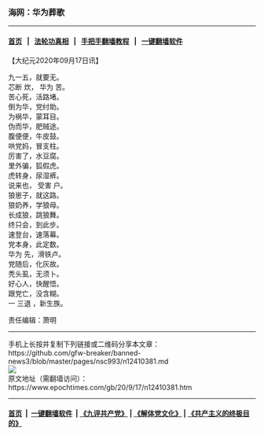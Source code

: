 ### 海网：华为葬歌
------------------------

#### [首页](https://github.com/gfw-breaker/banned-news3/blob/master/README.md) &nbsp;&nbsp;|&nbsp;&nbsp; [法轮功真相](https://github.com/begood0513/basic/blob/master/README.md)  &nbsp;&nbsp;|&nbsp;&nbsp; [手把手翻墙教程](https://github.com/gfw-breaker/guides/wiki)  &nbsp;&nbsp;|&nbsp;&nbsp; [一键翻墙软件](https://github.com/gfw-breaker/nogfw/blob/master/README.md)  



<div><p>
 【大纪元2020年09月17日讯】
</p>
<p>
 九一五，就要无。
 <br/>
 <ok href="https://www.epochtimes.com/gb/tag/%E8%8A%AF%E6%96%AD.html">
  芯断
 </ok>
 炊，
 <ok href="https://www.epochtimes.com/gb/tag/%E5%8D%8E%E4%B8%BA.html">
  华为
 </ok>
 苦。
 <br/>
 苦心死，活路堵。
 <br/>
 倒为华，党纣助。
 <br/>
 为祸华，蒙耳目。
 <br/>
 伪而华，肥贼途。
 <br/>
 腹便便，牛皮鼓。
 <br/>
 哄党妈，冒支柱。
 <br/>
 厉害了，水豆腐。
 <br/>
 里外骗，狐假虎。
 <br/>
 虎转身，尿湿裤。
 <br/>
 说来也，
 <ok href="https://www.epochtimes.com/gb/tag/%E5%8F%97%E5%AE%B3.html">
  受害
 </ok>
 户。
 <br/>
 狼崽子，就这路。
 <br/>
 狼奶养，学狼母。
 <br/>
 长成狼，跳狼舞。
 <br/>
 终只会，到此步。
 <br/>
 速登台，速落幕。
 <br/>
 党本身，此定数。
 <br/>
 <ok href="https://www.epochtimes.com/gb/tag/%E5%8D%8E%E4%B8%BA.html">
  华为
 </ok>
 先，滑铁卢。
 <br/>
 党随后，化灰故。
 <br/>
 秃头虱，无须卜。
 <br/>
 好心人，快醒悟。
 <br/>
 跟党亡，没含糊。
 <br/>
 一
 <ok href="https://www.epochtimes.com/gb/tag/%E4%B8%89%E9%80%80.html">
  三退
 </ok>
 ，新生族。
</p>
<p>
 责任编辑：萧明
</p>
</div>
<hr/>
手机上长按并复制下列链接或二维码分享本文章：<br/>
https://github.com/gfw-breaker/banned-news3/blob/master/pages/nsc993/n12410381.md <br/>
<a href='https://github.com/gfw-breaker/banned-news3/blob/master/pages/nsc993/n12410381.md'><img src='https://github.com/gfw-breaker/banned-news3/blob/master/pages/nsc993/n12410381.md.png'/></a> <br/>
原文地址（需翻墙访问）：https://www.epochtimes.com/gb/20/9/17/n12410381.htm


------------------------
#### [首页](https://github.com/gfw-breaker/banned-news3/blob/master/README.md) &nbsp;|&nbsp; [一键翻墙软件](https://github.com/gfw-breaker/nogfw/blob/master/README.md) &nbsp;| [《九评共产党》](https://github.com/gfw-breaker/9ping.md/blob/master/README.md#九评之一评共产党是什么) | [《解体党文化》](https://github.com/gfw-breaker/jtdwh.md/blob/master/README.md) | [《共产主义的终极目的》](https://github.com/gfw-breaker/gczydzjmd.md/blob/master/README.md)


<img src='http://gfw-breaker.win/banned-news3/pages/nsc993/n12410381.md' width='0px' height='0px'/>